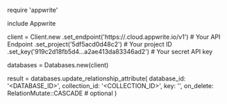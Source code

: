 require 'appwrite'

include Appwrite

client = Client.new
    .set_endpoint('https://<REGION>.cloud.appwrite.io/v1') # Your API Endpoint
    .set_project('5df5acd0d48c2') # Your project ID
    .set_key('919c2d18fb5d4...a2ae413da83346ad2') # Your secret API key

databases = Databases.new(client)

result = databases.update_relationship_attribute(
    database_id: '<DATABASE_ID>',
    collection_id: '<COLLECTION_ID>',
    key: '',
    on_delete: RelationMutate::CASCADE # optional
)
